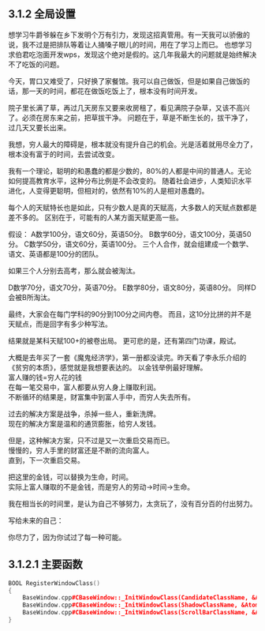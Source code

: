 ## 3.1.2 全局设置

想学习牛爵爷躲在乡下发明个万有引力，发现这招真管用。有一天我可以骄傲的说，我不过是把排队等着让人捅嗓子眼儿的时间，用在了学习上而已。
也想学习求伯君吃泡面开发wps，发现这个绝对是假的。这几年我最大的问题就是始终解决不了吃饭的问题。

今天，胃口又难受了，只好换了家餐馆。我可以自己做饭，但是如果自己做饭的话，那一天的时间，都花在做饭吃饭上了，根本没有时间开发。

院子里长满了草，再过几天房东又要来收房租了，看见满院子杂草，又该不高兴了。必须在房东来之前，把草拔干净。
问题在于，草是不断生长的，拔干净了，过几天又要长出来。

我想，穷人最大的障碍是，根本就没有提升自己的机会。光是活着就用尽全力了，根本没有富于的时间，去尝试改变。

我有一个理论，聪明的和愚蠢的都是少数的，80%的人都是中间的普通人。无论如何提高教育水平，这种分布比例是不会改变的。
随着社会进步，人类知识水平进化，人变得更聪明，但相对的，依然有10%的人是相对愚蠢的。

每个人的天赋特长也是如此，只有少数人是真的天赋高，大多数人的天赋点数都是差不多的。
区别在于，可能有的人某方面天赋更高一些。

假设：
A数学100分，语文60分，英语50分。
B数学60分，语文100分，英语50分。
C数学50分，语文60分，英语100分。
三个人合作，就会组建成一个数学、语文、英语都是100分的团队。

如果三个人分别去高考，那么就会被淘汰。

D数学70分，语文70分，英语70分。
E数学80分，语文80分，英语80分。
同样D会被B所淘汰。

最终，大家会在每门学科的90分到100分之间内卷。
而且，这10分比拼的并不是天赋点，而是回字有多少种写法。

结果就是某科天赋100+的被卷出局。
更可悲的是，还有第四门功课，殿试。

大概是去年买了一套《魔鬼经济学》，第一册都没读完。昨天看了李永乐介绍的《贫穷的本质》，感觉就是我想要表达的。
以金钱举例最好理解。<br/>
富人赚的钱=穷人花的钱<br/>
在每一笔交易中，富人都要从穷人身上赚取利润。<br/>
不断循环的结果是，财富集中到富人手中，而穷人失去所有。

过去的解决方案是战争，杀掉一些人，重新洗牌。<br/>
现在的解决方案是温和的通货膨胀，给穷人发钱。

但是，这种解决方案，只不过是又一次重启交易而已。<br/>
慢慢的，穷人手里的财富还是不断的流向富人。<br/>
直到，下一次重启交易。

把这里的金钱，可以替换为生命，时间。<br/>
实际上富人赚取的不是金钱，而是穷人的劳动->时间->生命。

我在相当长的时间里，是认为自己不够努力，太贪玩了，没有百分百的付出努力。

写给未来的自己：

你尽力了，因为你试过了每一种可能。

## 3.1.2.1 主要函数

```C++
BOOL RegisterWindowClass()
{
    BaseWindow.cpp#CBaseWindow::_InitWindowClass(CandidateClassName, &AtomCandidateWindow)
    BaseWindow.cpp#CBaseWindow::_InitWindowClass(ShadowClassName, &AtomShadowWindow)
    BaseWindow.cpp#CBaseWindow::_InitWindowClass(ScrollBarClassName, &AtomScrollBarWindow)
}
```